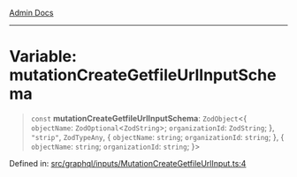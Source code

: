 [Admin Docs](/)

***

# Variable: mutationCreateGetfileUrlInputSchema

> `const` **mutationCreateGetfileUrlInputSchema**: `ZodObject`\<\{ `objectName`: `ZodOptional`\<`ZodString`\>; `organizationId`: `ZodString`; \}, `"strip"`, `ZodTypeAny`, \{ `objectName`: `string`; `organizationId`: `string`; \}, \{ `objectName`: `string`; `organizationId`: `string`; \}\>

Defined in: [src/graphql/inputs/MutationCreateGetfileUrlInput.ts:4](https://github.com/PalisadoesFoundation/talawa-api/blob/37e2d6abe1cabaa02f97a3c6c418b81e8fcb5a13/src/graphql/inputs/MutationCreateGetfileUrlInput.ts#L4)
